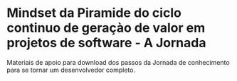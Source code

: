 # Mindset da Piramide do ciclo continuo de geraçào de valor em projetos de software - A Jornada

Materiais de apoio para download dos passos da Jornada de conhecimento para se tornar um desenvolvedor completo.
